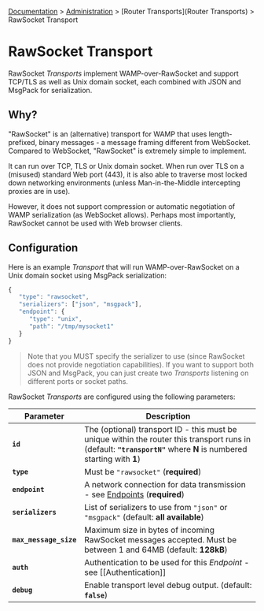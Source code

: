 [Documentation](.) > [Administration](Administration) > [Router Transports](Router Transports) > RawSocket Transport

# RawSocket Transport

RawSocket *Transports* implement WAMP-over-RawSocket and support TCP/TLS as well as Unix domain socket, each combined with JSON and MsgPack for serialization.

## Why?

"RawSocket" is an (alternative) transport for WAMP that uses length-prefixed, binary messages - a message framing different from WebSocket. Compared to WebSocket, "RawSocket" is extremely simple to implement.

It can run over TCP, TLS or Unix domain socket. When run over TLS on a (misused) standard Web port (443), it is also able to traverse most locked down networking environments (unless Man-in-the-Middle intercepting proxies are in use).

However, it does not support compression or automatic negotiation of WAMP serialization (as WebSocket allows). Perhaps most importantly, RawSocket cannot be used with Web browser clients.

## Configuration

Here is an example *Transport* that will run WAMP-over-RawSocket on a Unix domain socket using MsgPack serialization:

```javascript
{
   "type": "rawsocket",
   "serializers": ["json", "msgpack"],
   "endpoint": {
      "type": "unix",
      "path": "/tmp/mysocket1"
   }
}
```

> Note that you MUST specify the serializer to use (since RawSocket does not provide negotiation capabilities). If you want to support both JSON and MsgPack, you can just create two *Transports* listening on different ports or socket paths.

RawSocket *Transports* are configured using the following parameters:

Parameter | Description
---|----
**`id`** | The (optional) transport ID - this must be unique within the router this transport runs in (default: **`"transportN"`** where **N** is numbered starting with **1**)
**`type`** | Must be `"rawsocket"` (**required**)
**`endpoint`** |  A network connection for data transmission - see [Endpoints](Endpoints) (**required**)
**`serializers`** | List of serializers to use from `"json"` or `"msgpack"` (default: **all available**)
**`max_message_size`** | Maximum size in bytes of incoming RawSocket messages accepted. Must be between 1 and 64MB (default: **128kB**)
**`auth`** | Authentication to be used for this *Endpoint* - see [[Authentication]]
**`debug`** | Enable transport level debug output. (default: **`false`**)
